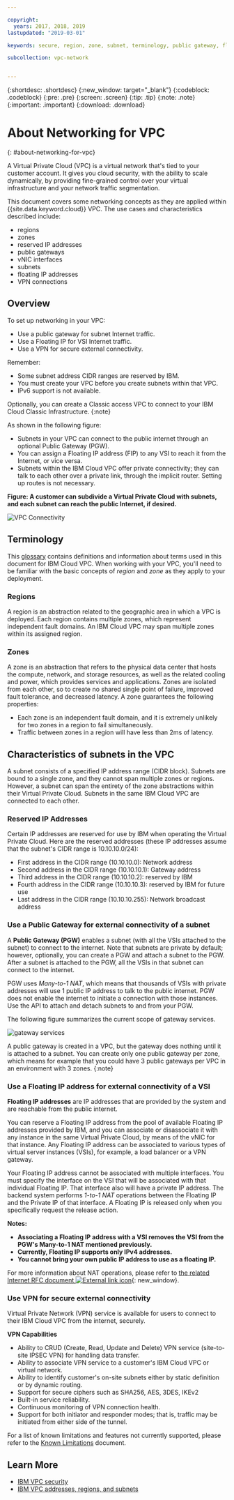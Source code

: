 ```yaml
---

copyright:
  years: 2017, 2018, 2019
lastupdated: "2019-03-01"

keywords: secure, region, zone, subnet, terminology, public gateway, floating IP, NAT

subcollection: vpc-network


---
```


{:shortdesc: .shortdesc}
{:new_window: target="_blank"}
{:codeblock: .codeblock}
{:pre: .pre}
{:screen: .screen}
{:tip: .tip}
{:note: .note}
{:important: .important}
{:download: .download}

# About Networking for VPC
{: #about-networking-for-vpc}

A Virtual Private Cloud (VPC) is a virtual network that's tied to your customer account. It gives you cloud security, with the ability to scale dynamically, by providing fine-grained control over your virtual infrastructure and your network traffic segmentation.

This document covers some networking concepts as they are applied within {{site.data.keyword.cloud}} VPC. The use cases and characteristics described include:

* regions
* zones
* reserved IP addresses
* public gateways
* vNIC interfaces
* subnets
* floating IP addresses
* VPN connections

## Overview

To set up networking in your VPC:
* Use a public gateway for subnet Internet traffic.
* Use a Floating IP for VSI Internet traffic.
* Use a VPN for secure external connectivity.

Remember:
* Some subnet address CIDR ranges are reserved by IBM.
* You must create your VPC before you create subnets within that VPC.
* IPv6 support is not available.

Optionally, you can create a Classic access VPC to connect to your IBM Cloud Classic Infrastructure.
{:note}

As shown in the following figure:
* Subnets in your VPC can connect to the public internet through an optional Public Gateway (PGW).
* You can assign a Floating IP address (FIP) to any VSI to reach it from the Internet, or vice versa.
* Subnets within the IBM Cloud VPC offer private connectivity; they can talk to each other over a private link, through the implicit router. Setting up routes is not necessary.


**Figure: A customer can subdivide a Virtual Private Cloud with subnets, and each subnet can reach the public Internet, if desired.**

![VPC Connectivity](/images/vpc-connectivity-and-security.png)

## Terminology

This [glossary](/docs/infrastructure/vpc?topic=vpc-vpc-glossary#vpc-glossary) contains definitions and information about terms used in this document for IBM Cloud VPC. When working with your VPC, you'll need to be familiar with the basic concepts of _region_ and _zone_ as they apply to your deployment.

### Regions

A region is an abstraction related to the geographic area in which a VPC is deployed. Each region contains multiple zones, which represent independent fault domains. An IBM Cloud VPC may span multiple zones within its assigned region.

### Zones

A zone is an abstraction that refers to the physical data center that hosts the compute, network, and storage resources, as well as the related cooling and power, which provides services and applications. Zones are isolated from each other, so to create no shared single point of failure, improved fault tolerance, and decreased latency. A zone guarantees the following properties:

 * Each zone is an independent fault domain, and it is extremely unlikely for two zones in a region to fail simultaneously.
 * Traffic between zones in a region will have less than 2ms of latency.

## Characteristics of subnets in the VPC

A subnet consists of a specified IP address range (CIDR block). Subnets are bound to a single zone, and they cannot span multiple zones or regions. However, a subnet can span the entirety of the zone abstractions within their Virtual Private Cloud. Subnets in the same IBM Cloud VPC are connected to each other.


### Reserved IP Addresses

Certain IP addresses are reserved for use by IBM when operating the Virtual Private Cloud. Here are the reserved addresses (these IP addresses assume that the subnet's CIDR range is 10.10.10.0/24):

  * First address in the CIDR range (10.10.10.0): Network address
  * Second address in the CIDR range (10.10.10.1): Gateway address
  * Third address in the CIDR range (10.10.10.2): reserved by IBM
  * Fourth address in the CIDR range (10.10.10.3): reserved by IBM for future use
  * Last address in the CIDR range (10.10.10.255): Network broadcast address

### Use a Public Gateway for external connectivity of a subnet

A **Public Gateway (PGW)** enables a subnet (with all the VSIs attached to the subnet) to connect to the internet. Note that subnets are private by default; however, optionally, you can create a PGW and attach a subnet to the PGW. After a subnet is attached to the PGW, all the VSIs in that subnet can connect to the internet.

PGW uses _Many-to-1 NAT_, which means that thousands of VSIs with private addresses will use 1 public IP address to talk to the public internet. PGW does not enable the internet to initiate a connection with those instances. Use the API to attach and detach subnets to and from your PGW.

The following figure summarizes the current scope of gateway services.

![gateway services](images/scope-of-gateway-services.png)

A public gateway is created in a VPC, but the gateway does nothing until it is attached to a subnet. You can create only one public gateway per zone, which means for example that you could have 3 public gateways per VPC in an environment with 3 zones.
{:note}

### Use a Floating IP address for external connectivity of a VSI 
**Floating IP addresses** are IP addresses that are provided by the system and are reachable from the public internet.

You can reserve a Floating IP address from the pool of available Floating IP addresses provided by IBM, and you can associate or disassociate it with any instance in the same Virtual Private Cloud, by means of the vNIC for that instance. Any Floating IP address can be associated to various types of virtual server instances (VSIs), for example, a load balancer or a VPN gateway.

Your Floating IP address cannot be associated with multiple interfaces. You must specify the interface on the VSI that will be associated with that individual Floating IP. That interface also will have a private IP address. The backend system performs _1-to-1 NAT_ operations between the Floating IP and the Private IP of that interface. A Floating IP is released only when you specifically request the release action. 

**Notes:**
* **Associating a Floating IP address with a VSI removes the VSI from the PGW's Many-to-1 NAT mentioned previously.**
* **Currently, Floating IP supports only IPv4 addresses.**
* **You cannot bring your own public IP address to use as a floating IP.**

For more information about NAT operations, please refer to [the related Internet RFC document ![External link icon](../../icons/launch-glyph.svg "External link icon")](http://www.faqs.org/rfcs/rfc1631.html){: new_window}.

### Use VPN for secure external connectivity
Virtual Private Network (VPN) service is available for users to connect to their IBM Cloud VPC from the internet, securely.

**VPN Capabilities**
  * Ability to CRUD (Create, Read, Update and Delete) VPN service (site-to-site IPSEC VPN) for handling data transfer.
  * Ability to associate VPN service to a customer's IBM Cloud VPC or virtual network.
  * Ability to identify customer's on-site subnets either by static definition or by dynamic routing.
  * Support for secure ciphers such as SHA256, AES, 3DES, IKEv2
  * Built-in service reliability.
  * Continuous monitoring of VPN connection health.
  * Support for both initiator and responder modes; that is, traffic may be initiated from either side of the tunnel.

For a list of known limitations and features not currently supported, please refer to the [Known Limitations](/docs/infrastructure/vpc?topic=vpc-known-limitations) document.

## Learn More

   * [IBM VPC security](/docs/infrastructure/vpc-network?topic=vpc-network-security-in-your-ibm-cloud-vpc)
   * [IBM VPC addresses, regions, and subnets](/docs/infrastructure/vpc-network?topic=vpc-network-working-with-ip-address-ranges-address-prefixes-regions-and-subnets)
